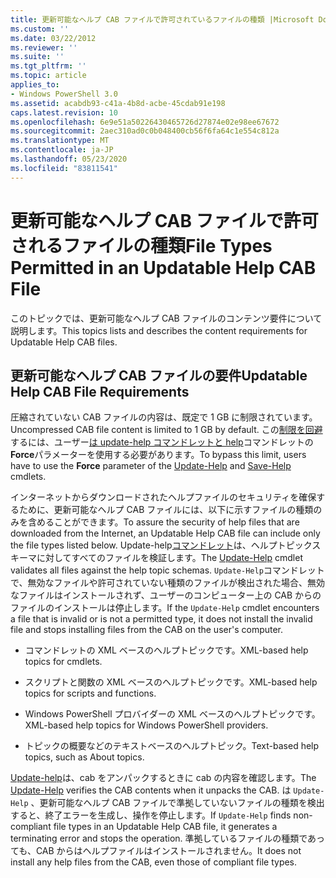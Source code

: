 ```yaml
---
title: 更新可能なヘルプ CAB ファイルで許可されているファイルの種類 |Microsoft Docs
ms.custom: ''
ms.date: 03/22/2012
ms.reviewer: ''
ms.suite: ''
ms.tgt_pltfrm: ''
ms.topic: article
applies_to:
- Windows PowerShell 3.0
ms.assetid: acabdb93-c41a-4b8d-acbe-45cdab91e198
caps.latest.revision: 10
ms.openlocfilehash: 6e9e51a50226430465726d27874e02e98ee67672
ms.sourcegitcommit: 2aec310ad0c0b048400cb56f6fa64c1e554c812a
ms.translationtype: MT
ms.contentlocale: ja-JP
ms.lasthandoff: 05/23/2020
ms.locfileid: "83811541"
---
```

# <a name="file-types-permitted-in-an-updatable-help-cab-file"></a><span data-ttu-id="8ecd3-102">更新可能なヘルプ CAB ファイルで許可されるファイルの種類</span><span class="sxs-lookup"><span data-stu-id="8ecd3-102">File Types Permitted in an Updatable Help CAB File</span></span>

<span data-ttu-id="8ecd3-103">このトピックでは、更新可能なヘルプ CAB ファイルのコンテンツ要件について説明します。</span><span class="sxs-lookup"><span data-stu-id="8ecd3-103">This topics lists and describes the content requirements for Updatable Help CAB files.</span></span>

## <a name="updatable-help-cab-file-requirements"></a><span data-ttu-id="8ecd3-104">更新可能なヘルプ CAB ファイルの要件</span><span class="sxs-lookup"><span data-stu-id="8ecd3-104">Updatable Help CAB File Requirements</span></span>

<span data-ttu-id="8ecd3-105">圧縮されていない CAB ファイルの内容は、既定で 1 GB に制限されています。</span><span class="sxs-lookup"><span data-stu-id="8ecd3-105">Uncompressed CAB file content is limited to 1 GB by default.</span></span> <span data-ttu-id="8ecd3-106">この[制限を回避](/powershell/module/Microsoft.PowerShell.Core/Save-Help)するには、ユーザー[は update-help コマンドレットと help](/powershell/module/Microsoft.PowerShell.Core/Update-Help)コマンドレットの**Force**パラメーターを使用する必要があります。</span><span class="sxs-lookup"><span data-stu-id="8ecd3-106">To bypass this limit, users have to use the **Force** parameter of the [Update-Help](/powershell/module/Microsoft.PowerShell.Core/Update-Help) and [Save-Help](/powershell/module/Microsoft.PowerShell.Core/Save-Help) cmdlets.</span></span>

<span data-ttu-id="8ecd3-107">インターネットからダウンロードされたヘルプファイルのセキュリティを確保するために、更新可能なヘルプ CAB ファイルには、以下に示すファイルの種類のみを含めることができます。</span><span class="sxs-lookup"><span data-stu-id="8ecd3-107">To assure the security of help files that are downloaded from the Internet, an Updatable Help CAB file can include only the file types listed below.</span></span> <span data-ttu-id="8ecd3-108">Update-help[コマンドレット](/powershell/module/Microsoft.PowerShell.Core/Update-Help)は、ヘルプトピックスキーマに対してすべてのファイルを検証します。</span><span class="sxs-lookup"><span data-stu-id="8ecd3-108">The [Update-Help](/powershell/module/Microsoft.PowerShell.Core/Update-Help) cmdlet validates all files against the help topic schemas.</span></span> <span data-ttu-id="8ecd3-109">`Update-Help`コマンドレットで、無効なファイルや許可されていない種類のファイルが検出された場合、無効なファイルはインストールされず、ユーザーのコンピューター上の CAB からのファイルのインストールは停止します。</span><span class="sxs-lookup"><span data-stu-id="8ecd3-109">If the `Update-Help` cmdlet encounters a file that is invalid or is not a permitted type, it does not install the invalid file and stops installing files from the CAB on the user's computer.</span></span>

- <span data-ttu-id="8ecd3-110">コマンドレットの XML ベースのヘルプトピックです。</span><span class="sxs-lookup"><span data-stu-id="8ecd3-110">XML-based help topics for cmdlets.</span></span>

- <span data-ttu-id="8ecd3-111">スクリプトと関数の XML ベースのヘルプトピックです。</span><span class="sxs-lookup"><span data-stu-id="8ecd3-111">XML-based help topics for scripts and functions.</span></span>

- <span data-ttu-id="8ecd3-112">Windows PowerShell プロバイダーの XML ベースのヘルプトピックです。</span><span class="sxs-lookup"><span data-stu-id="8ecd3-112">XML-based help topics for Windows PowerShell providers.</span></span>

- <span data-ttu-id="8ecd3-113">トピックの概要などのテキストベースのヘルプトピック。</span><span class="sxs-lookup"><span data-stu-id="8ecd3-113">Text-based help topics, such as About topics.</span></span>

<span data-ttu-id="8ecd3-114">[Update-help](/powershell/module/Microsoft.PowerShell.Core/Update-Help)は、cab をアンパックするときに cab の内容を確認します。</span><span class="sxs-lookup"><span data-stu-id="8ecd3-114">The [Update-Help](/powershell/module/Microsoft.PowerShell.Core/Update-Help) verifies the CAB contents when it unpacks the CAB.</span></span> <span data-ttu-id="8ecd3-115">は `Update-Help` 、更新可能なヘルプ CAB ファイルで準拠していないファイルの種類を検出すると、終了エラーを生成し、操作を停止します。</span><span class="sxs-lookup"><span data-stu-id="8ecd3-115">If `Update-Help` finds non-compliant file types in an Updatable Help CAB file, it generates a terminating error and stops the operation.</span></span> <span data-ttu-id="8ecd3-116">準拠しているファイルの種類であっても、CAB からはヘルプファイルはインストールされません。</span><span class="sxs-lookup"><span data-stu-id="8ecd3-116">It does not install any help files from the CAB, even those of compliant file types.</span></span>

